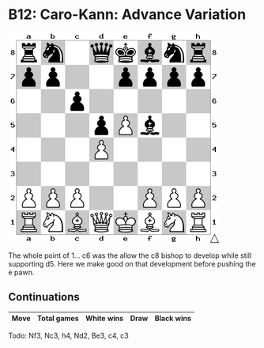 # B12: Caro-Kann: Advance Variation

![Position](position.png)

The whole point of 1... c6 was the allow the c8 bishop to develop while still
supporting d5. Here we make good on that development before pushing the e pawn.

## Continuations

Move                  | Total games | White wins | Draw | Black wins
----------------------|-------------|------------|------|-----------

Todo: Nf3, Nc3, h4, Nd2, Be3, c4, c3
